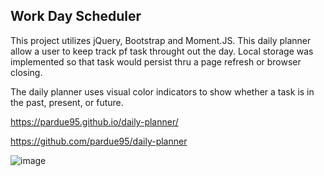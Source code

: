 ## Work Day Scheduler 

This project utilizes jQuery, Bootstrap and Moment.JS.  This daily planner allow a user to keep track pf task throught out the day. Local storage was implemented so that task would persist thru a page refresh or browser closing.

The daily planner uses visual color indicators to show whether a task is in the past, present, or future.

https://pardue95.github.io/daily-planner/

https://github.com/pardue95/daily-planner

![image](https://user-images.githubusercontent.com/85760640/138335061-15eafdd3-0cfc-437a-a675-f8a4441f44ac.png)
